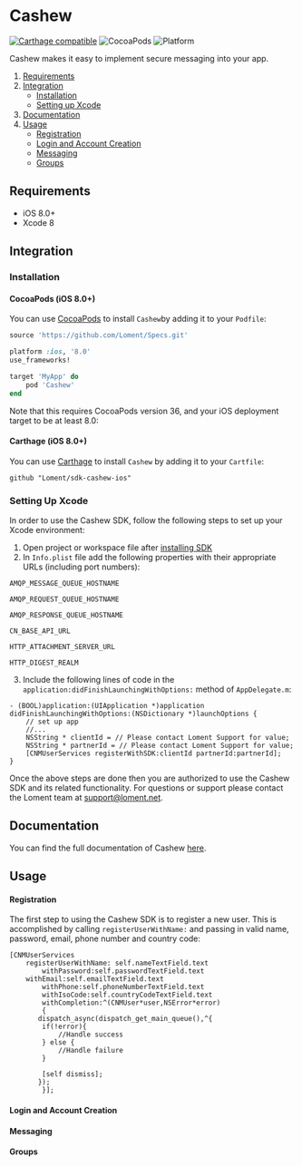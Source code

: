 # Cashew

[![Carthage compatible](https://img.shields.io/badge/Carthage-compatible-4BC51D.svg?style=flat)](https://github.com/Carthage/Carthage) ![CocoaPods](https://img.shields.io/cocoapods/v/SwiftyJSON.svg) ![Platform](https://img.shields.io/badge/platforms-iOS%208.0+-333333.svg)

Cashew makes it easy to implement secure messaging into your app.

1. [Requirements](#requirements)
2. [Integration](#integration)
   - [Installation](#installation)
   - [Setting up Xcode](#setting-up-xcode)
3. [Documentation](#documentation)
4. [Usage](#usage)
   - [Registration](#registration)
   - [Login and Account Creation](#login-and-account-creation)
   - [Messaging](#messaging)
   - [Groups](#groups)

## Requirements

- iOS 8.0+
- Xcode 8

## Integration

### Installation

#### CocoaPods (iOS 8.0+)

You can use [CocoaPods](http://cocoapods.org/) to install `Cashew`by adding it to your `Podfile`:

```ruby
source 'https://github.com/Loment/Specs.git'

platform :ios, '8.0'
use_frameworks!

target 'MyApp' do
	pod 'Cashew'
end
```

Note that this requires CocoaPods version 36, and your iOS deployment target to be at least 8.0:


#### Carthage (iOS 8.0+)

You can use [Carthage](https://github.com/Carthage/Carthage) to install `Cashew` by adding it to your `Cartfile`:

```
github "Loment/sdk-cashew-ios"
```

### Setting Up Xcode

In order to use the Cashew SDK, follow the following steps to set up your Xcode environment:

1. Open project or workspace file after [installing SDK](#installation)
2. In ```Info.plist``` file add the following properties with their appropriate URLs (including port numbers):
```
AMQP_MESSAGE_QUEUE_HOSTNAME
```

```
AMQP_REQUEST_QUEUE_HOSTNAME
```

```
AMQP_RESPONSE_QUEUE_HOSTNAME
```

```
CN_BASE_API_URL
```

```
HTTP_ATTACHMENT_SERVER_URL
```

```
HTTP_DIGEST_REALM
```

3. Include the following lines of code in the ```application:didFinishLaunchingWithOptions:``` method of ```AppDelegate.m```:

```objc
- (BOOL)application:(UIApplication *)application didFinishLaunchingWithOptions:(NSDictionary *)launchOptions {
    // set up app
    //...
    NSString * clientId = // Please contact Loment Support for value;
    NSString * partnerId = // Please contact Loment Support for value;
    [CNMUserServices registerWithSDK:clientId partnerId:partnerId];
}
```

Once the above steps are done then you are authorized to use the Cashew SDK and its related functionality. For questions or support please contact the Loment team at support@loment.net.

## Documentation

You can find the full documentation of Cashew [here](https://kuanfajardo.github.io/cashew-test-specs/).

## Usage

#### Registration

The first step to using the Cashew SDK is to register a new user. This is accomplished by calling ```registerUserWithName:``` and passing in valid name, password, email, phone number and country code:

```objc
[CNMUserServices 
	registerUserWithName: self.nameTextField.text 	
        withPassword:self.passwordTextField.text
	withEmail:self.emailTextField.text 		
        withPhone:self.phoneNumberTextField.text 	
        withIsoCode:self.countryCodeTextField.text 	
        withCompletion:^(CNMUser*user,NSError*error)
        {
	   dispatch_async(dispatch_get_main_queue(),^{ 
		if(!error){
			//Handle success
		} else {
			//Handle failure
		}

		[self dismiss]; 
	   });
        }];
```

#### Login and Account Creation


#### Messaging

#### Groups


